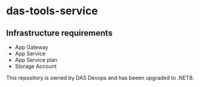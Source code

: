 # das-tools-service


## Infrastructure requirements
* App Gateway
* App Service
* App Service plan
* Storage Account

This repository is owned by DAS Devops and has beeen upgraded to .NET8.
